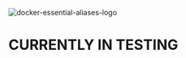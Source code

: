 ![docker-essential-aliases-logo](https://user-images.githubusercontent.com/38849824/222996047-9c454b3c-c8f5-4199-9f6d-0e24f5043ea6.png)

# CURRENTLY IN TESTING